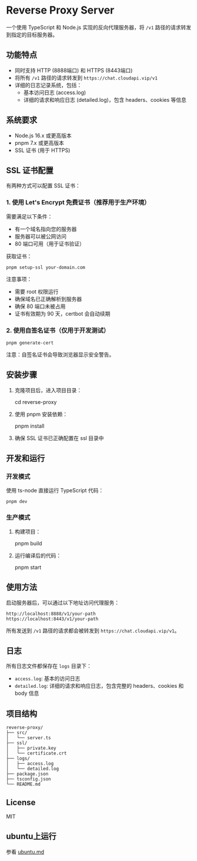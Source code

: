 # Reverse Proxy Server

一个使用 TypeScript 和 Node.js 实现的反向代理服务器，将 `/v1` 路径的请求转发到指定的目标服务器。

## 功能特点

- 同时支持 HTTP (8888端口) 和 HTTPS (8443端口)
- 将所有 `/v1` 路径的请求转发到 `https://chat.cloudapi.vip/v1`
- 详细的日志记录系统，包括：
  - 基本访问日志 (access.log)
  - 详细的请求和响应日志 (detailed.log)，包含 headers、cookies 等信息

## 系统要求

- Node.js 16.x 或更高版本
- pnpm 7.x 或更高版本
- SSL 证书 (用于 HTTPS)

## SSL 证书配置

有两种方式可以配置 SSL 证书：

### 1. 使用 Let's Encrypt 免费证书（推荐用于生产环境）

需要满足以下条件：
- 有一个域名指向您的服务器
- 服务器可以被公网访问
- 80 端口可用（用于证书验证）

获取证书：

    pnpm setup-ssl your-domain.com

注意事项：
- 需要 root 权限运行
- 确保域名已正确解析到服务器
- 确保 80 端口未被占用
- 证书有效期为 90 天，certbot 会自动续期

### 2. 使用自签名证书（仅用于开发测试）

    pnpm generate-cert

注意：自签名证书会导致浏览器显示安全警告。

## 安装步骤

1. 克隆项目后，进入项目目录：

    cd reverse-proxy

2. 使用 pnpm 安装依赖：

    pnpm install

3. 确保 SSL 证书已正确配置在 ssl 目录中

## 开发和运行

### 开发模式

使用 ts-node 直接运行 TypeScript 代码：

    pnpm dev

### 生产模式

1. 构建项目：

    pnpm build

2. 运行编译后的代码：

    pnpm start

## 使用方法

启动服务器后，可以通过以下地址访问代理服务：

    http://localhost:8888/v1/your-path
    https://localhost:8443/v1/your-path

所有发送到 `/v1` 路径的请求都会被转发到 `https://chat.cloudapi.vip/v1`。

## 日志

所有日志文件都保存在 `logs` 目录下：

- `access.log`: 基本的访问日志
- `detailed.log`: 详细的请求和响应日志，包含完整的 headers、cookies 和 body 信息

## 项目结构

    reverse-proxy/
    ├── src/
    │   └── server.ts
    ├── ssl/
    │   ├── private.key
    │   └── certificate.crt
    ├── logs/
    │   ├── access.log
    │   └── detailed.log
    ├── package.json
    ├── tsconfig.json
    └── README.md

## License

MIT

## ubuntu上运行

参看 [ubuntu.md](./ubuntu.md)